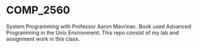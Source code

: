# COMP_2560
System Programming with Professor Aaron Mavrinac. Book used Advanced Programming in the Unix Environment. This repo consist of my lab and assignment work in this class. 
